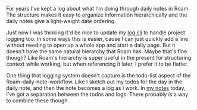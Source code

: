 For years I've kept a log about what I'm doing through daily notes in Roam. The structure makes it easy to organize information hierarchically and the daily notes give a light-weight date ordering.

Just now I was thinking it'd be nice to update my [log cli](../packages/note-cli/README.md) to handle project logging too. In some ways this is easier, cause I can just quickly add a line without needing to open up a whole app and start a daily page. But it doesn't have the same natural hierarchy that Roam has. Maybe that's fine though? Like Roam's hierarchy is super useful in the present for structuring context while working, but when referencing it later, I prefer it to be flatter.  

One thing that logging system doesn't capture is the todo-list aspect of the Roam-daily-note-workflow. Like I sketch out my todos for the day in the daily note, and then the note becomes a log as I work. In [my notes](digital-home.md) today, I've got a separation between the todos and logs. There probably _is_ a way to combine these though.

[](./logging.md)
